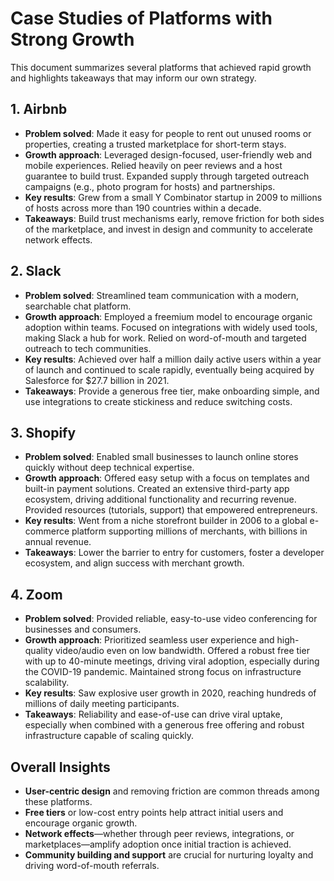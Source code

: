 # Case Studies of Platforms with Strong Growth

This document summarizes several platforms that achieved rapid growth and highlights takeaways that may inform our own strategy.

## 1. Airbnb
- **Problem solved**: Made it easy for people to rent out unused rooms or properties, creating a trusted marketplace for short-term stays.
- **Growth approach**: Leveraged design-focused, user-friendly web and mobile experiences. Relied heavily on peer reviews and a host guarantee to build trust. Expanded supply through targeted outreach campaigns (e.g., photo program for hosts) and partnerships.
- **Key results**: Grew from a small Y Combinator startup in 2009 to millions of hosts across more than 190 countries within a decade.
- **Takeaways**: Build trust mechanisms early, remove friction for both sides of the marketplace, and invest in design and community to accelerate network effects.

## 2. Slack
- **Problem solved**: Streamlined team communication with a modern, searchable chat platform.
- **Growth approach**: Employed a freemium model to encourage organic adoption within teams. Focused on integrations with widely used tools, making Slack a hub for work. Relied on word-of-mouth and targeted outreach to tech communities.
- **Key results**: Achieved over half a million daily active users within a year of launch and continued to scale rapidly, eventually being acquired by Salesforce for $27.7 billion in 2021.
- **Takeaways**: Provide a generous free tier, make onboarding simple, and use integrations to create stickiness and reduce switching costs.

## 3. Shopify
- **Problem solved**: Enabled small businesses to launch online stores quickly without deep technical expertise.
- **Growth approach**: Offered easy setup with a focus on templates and built-in payment solutions. Created an extensive third-party app ecosystem, driving additional functionality and recurring revenue. Provided resources (tutorials, support) that empowered entrepreneurs.
- **Key results**: Went from a niche storefront builder in 2006 to a global e-commerce platform supporting millions of merchants, with billions in annual revenue.
- **Takeaways**: Lower the barrier to entry for customers, foster a developer ecosystem, and align success with merchant growth.

## 4. Zoom
- **Problem solved**: Provided reliable, easy-to-use video conferencing for businesses and consumers.
- **Growth approach**: Prioritized seamless user experience and high-quality video/audio even on low bandwidth. Offered a robust free tier with up to 40-minute meetings, driving viral adoption, especially during the COVID-19 pandemic. Maintained strong focus on infrastructure scalability.
- **Key results**: Saw explosive user growth in 2020, reaching hundreds of millions of daily meeting participants.
- **Takeaways**: Reliability and ease-of-use can drive viral uptake, especially when combined with a generous free offering and robust infrastructure capable of scaling quickly.

## Overall Insights
- **User-centric design** and removing friction are common threads among these platforms.
- **Free tiers** or low-cost entry points help attract initial users and encourage organic growth.
- **Network effects**—whether through peer reviews, integrations, or marketplaces—amplify adoption once initial traction is achieved.
- **Community building and support** are crucial for nurturing loyalty and driving word-of-mouth referrals.

